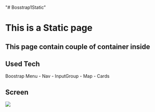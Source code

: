 "# Bosstrap1Static" 

<h1>This is a Static page</h1>

<h2>This page contain couple of container inside </h2>

<h2>Used Tech</h2>

Boostrap
Menu - Nav - InputGroup - Map - Cards

<h2>Screen</h2>

![](screen.gif)